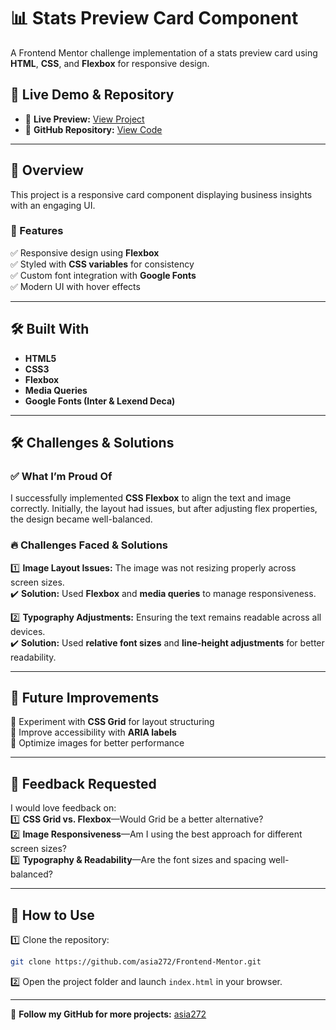# 📊 Stats Preview Card Component

A Frontend Mentor challenge implementation of a stats preview card using **HTML**, **CSS**, and **Flexbox** for responsive design.

## 🚀 Live Demo & Repository
- 🔗 **Live Preview:** [View Project](https://asia272.github.io/Frontend-Mentor/newbie/stats-preview-card-component-main/)
- 📂 **GitHub Repository:** [View Code](https://github.com/asia272/Frontend-Mentor/tree/main/newbie/stats-preview-card-component-main)

---

## 🎯 Overview
This project is a responsive card component displaying business insights with an engaging UI.

### 🌟 Features
✅ Responsive design using **Flexbox**  
✅ Styled with **CSS variables** for consistency  
✅ Custom font integration with **Google Fonts**  
✅ Modern UI with hover effects  

---

## 🛠 Built With
- **HTML5**
- **CSS3**
- **Flexbox**
- **Media Queries**
- **Google Fonts (Inter & Lexend Deca)**

---

## 🛠 Challenges & Solutions

### ✅ What I’m Proud Of
I successfully implemented **CSS Flexbox** to align the text and image correctly. Initially, the layout had issues, but after adjusting flex properties, the design became well-balanced.

### 🔥 Challenges Faced & Solutions
1️⃣ **Image Layout Issues:** The image was not resizing properly across screen sizes.  
✔️ **Solution:** Used **Flexbox** and **media queries** to manage responsiveness.  

2️⃣ **Typography Adjustments:** Ensuring the text remains readable across all devices.  
✔️ **Solution:** Used **relative font sizes** and **line-height adjustments** for better readability.

---

## 🔮 Future Improvements
🔹 Experiment with **CSS Grid** for layout structuring  
🔹 Improve accessibility with **ARIA labels**  
🔹 Optimize images for better performance  

---

## 📌 Feedback Requested
I would love feedback on:  
1️⃣ **CSS Grid vs. Flexbox**—Would Grid be a better alternative?  
2️⃣ **Image Responsiveness**—Am I using the best approach for different screen sizes?  
3️⃣ **Typography & Readability**—Are the font sizes and spacing well-balanced?  

---

## 📝 How to Use
1️⃣ Clone the repository:  
```bash
git clone https://github.com/asia272/Frontend-Mentor.git
```
2️⃣ Open the project folder and launch `index.html` in your browser.

---

📌 **Follow my GitHub for more projects:** [asia272](https://github.com/asia272)
